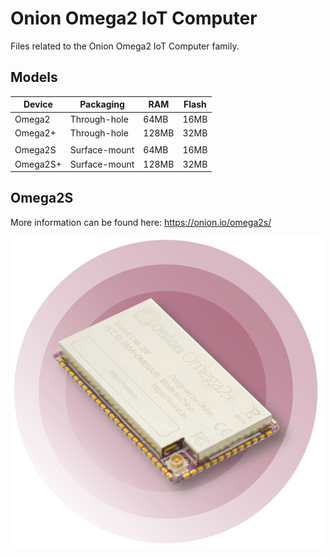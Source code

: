 # Onion Omega2 IoT Computer

Files related to the Onion Omega2 IoT Computer family.

## Models

| Device   | Packaging     | RAM   | Flash |
|----------|---------------|-------|-------|
| Omega2   | Through-hole  | 64MB  | 16MB  |
| Omega2+  | Through-hole  | 128MB | 32MB  |
| | | | |
| Omega2S  | Surface-mount | 64MB  | 16MB  |
| Omega2S+ | Surface-mount | 128MB | 32MB  |

## Omega2S

More information can be found here: https://onion.io/omega2s/

![](Images/Omega2S-with-background.png)
